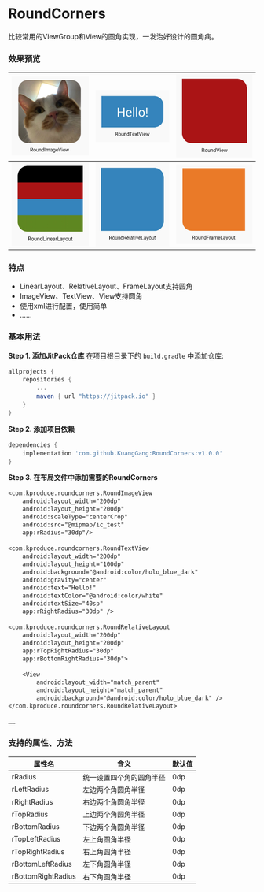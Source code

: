 # RoundCorners
比较常用的ViewGroup和View的圆角实现，一发治好设计的圆角病。
### 效果预览

|![](images/01.png)|![](images/02.png)|![](images/03.png)|
|---|---|---|
|![](images/04.png)|![](images/05.png)|![](images/06.png)|

### 特点
* LinearLayout、RelativeLayout、FrameLayout支持圆角
* ImageView、TextView、View支持圆角
* 使用xml进行配置，使用简单
* ......


### 基本用法
**Step 1. 添加JitPack仓库**
在项目根目录下的 `build.gradle` 中添加仓库:
``` gradle
allprojects {
    repositories {
        ...
        maven { url "https://jitpack.io" }
    }
}
```
**Step 2. 添加项目依赖**
``` gradle
dependencies {
    implementation 'com.github.KuangGang:RoundCorners:v1.0.0'
}
```
**Step 3. 在布局文件中添加需要的RoundCorners**
```
<com.kproduce.roundcorners.RoundImageView
    android:layout_width="200dp"
    android:layout_height="200dp"
    android:scaleType="centerCrop"
    android:src="@mipmap/ic_test"
    app:rRadius="30dp"/>

<com.kproduce.roundcorners.RoundTextView
    android:layout_width="200dp"
    android:layout_height="100dp"
    android:background="@android:color/holo_blue_dark"
    android:gravity="center"
    android:text="Hello!"
    android:textColor="@android:color/white"
    android:textSize="40sp"
    app:rRightRadius="30dp" />

<com.kproduce.roundcorners.RoundRelativeLayout
    android:layout_width="200dp"
    android:layout_height="200dp"
    app:rTopRightRadius="30dp"
    app:rBottomRightRadius="30dp">

    <View
        android:layout_width="match_parent"
        android:layout_height="match_parent"
        android:background="@android:color/holo_blue_dark" />
</com.kproduce.roundcorners.RoundRelativeLayout>

……
```

### 支持的属性、方法
|属性名|含义|默认值
|---|---|---|
|rRadius|统一设置四个角的圆角半径|0dp
|rLeftRadius|左边两个角圆角半径|0dp
|rRightRadius|右边两个角圆角半径|0dp
|rTopRadius|上边两个角圆角半径|0dp
|rBottomRadius|下边两个角圆角半径|0dp
|rTopLeftRadius|左上角圆角半径|0dp
|rTopRightRadius|右上角圆角半径|0dp
|rBottomLeftRadius|左下角圆角半径|0dp
|rBottomRightRadius|右下角圆角半径|0dp